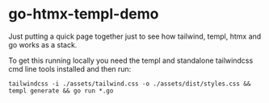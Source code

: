 # go-htmx-templ-demo

Just putting a quick page together just to see how tailwind, templ, htmx and go works as a stack.

To get this running locally you need the templ and standalone tailwindcss cmd line tools installed and then run:

```
tailwindcss -i ./assets/tailwind.css -o ./assets/dist/styles.css && templ generate && go run *.go
```
